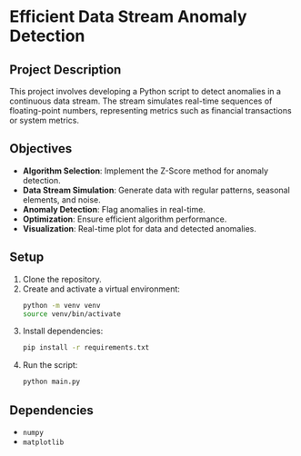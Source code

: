 # Efficient Data Stream Anomaly Detection

## Project Description
This project involves developing a Python script to detect anomalies in a continuous data stream. The stream simulates real-time sequences of floating-point numbers, representing metrics such as financial transactions or system metrics.

## Objectives
- **Algorithm Selection**: Implement the Z-Score method for anomaly detection.
- **Data Stream Simulation**: Generate data with regular patterns, seasonal elements, and noise.
- **Anomaly Detection**: Flag anomalies in real-time.
- **Optimization**: Ensure efficient algorithm performance.
- **Visualization**: Real-time plot for data and detected anomalies.

## Setup
1. Clone the repository.
2. Create and activate a virtual environment:
    ```bash
    python -m venv venv
    source venv/bin/activate
    ```
3. Install dependencies:
    ```bash
    pip install -r requirements.txt
    ```
4. Run the script:
    ```bash
    python main.py
    ```

## Dependencies
- `numpy`
- `matplotlib`
